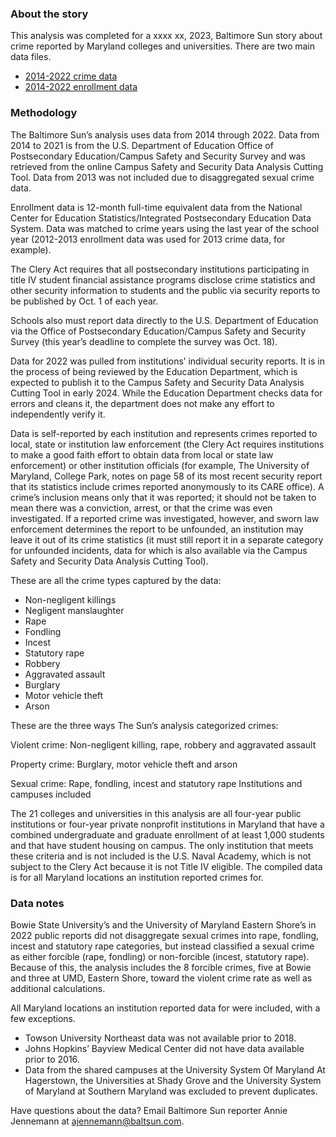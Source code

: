 ### About the story

This analysis was completed for a xxxx xx, 2023, Baltimore Sun story about crime reported by Maryland colleges and universities. There are two main data files.
-  [2014-2022 crime data](https://github.com/Baltimore-Sun/college-crime/blob/main/college_crime.csv)
-  [2014-2022 enrollment data](https://github.com/Baltimore-Sun/college-crime/blob/main/enrollment.csv)

### Methodology

The Baltimore Sun’s analysis uses data from 2014 through 2022. Data from 2014 to 2021 is from the U.S. Department of Education Office of Postsecondary Education/Campus Safety and Security Survey and was retrieved from the online Campus Safety and Security Data Analysis Cutting Tool. Data from 2013 was not included due to disaggregated sexual crime data. 

Enrollment data is 12-month full-time equivalent data from the National Center for Education Statistics/Integrated Postsecondary Education Data System. Data was matched to crime years using the last year of the school year (2012-2013 enrollment data was used for 2013 crime data, for example).

The Clery Act requires that all postsecondary institutions participating in title IV student financial assistance programs disclose crime statistics and other security information to students and the public via security reports to be published by Oct. 1 of each year.

Schools also must report data directly to the U.S. Department of Education via the Office of Postsecondary Education/Campus Safety and Security Survey (this year’s deadline to complete the survey was Oct. 18). 

Data for 2022 was pulled from institutions’ individual security reports. It is in the process of being reviewed by the Education Department, which is expected to publish it to the Campus Safety and Security Data Analysis Cutting Tool in early 2024. While the Education Department checks data for errors and cleans it, the department does not make any effort to independently verify it. 

Data is self-reported by each institution and represents crimes reported to local, state or institution law enforcement (the Clery Act requires institutions to make a good faith effort to obtain data from local or state law enforcement) or other institution officials (for example, The University of Maryland, College Park, notes on page 58 of its most recent security report that its statistics include crimes reported anonymously to its CARE office). A crime’s inclusion means only that it was reported; it should not be taken to mean there was a conviction, arrest, or that the crime was even investigated. If a reported crime was investigated, however, and sworn law enforcement determines the report to be unfounded, an institution may leave it out of its crime statistics (it must still report it in a separate category for unfounded incidents, data for which is also available via the Campus Safety and Security Data Analysis Cutting Tool).

These are all the crime types captured by the data:

- Non-negligent killings
- Negligent manslaughter
- Rape
- Fondling
- Incest
- Statutory rape
- Robbery
- Aggravated assault
- Burglary
- Motor vehicle theft
- Arson

These are the three ways The Sun’s analysis categorized crimes:

Violent crime: Non-negligent killing, rape, robbery and aggravated assault

Property crime: Burglary, motor vehicle theft and arson

Sexual crime: Rape, fondling, incest and statutory rape
Institutions and campuses included

The 21 colleges and universities in this analysis are all four-year public institutions or four-year private nonprofit institutions in Maryland that have a combined undergraduate and graduate enrollment of at least 1,000 students and that have student housing on campus. The only institution that meets these criteria and is not included is the U.S. Naval Academy, which is not subject to the Clery Act because it is not Title IV eligible. The compiled data is for all Maryland locations an institution reported crimes for.

### Data notes

Bowie State University’s and the University of Maryland Eastern Shore’s in 2022 public reports did not disaggregate sexual crimes into rape, fondling, incest and statutory rape categories, but instead classified a sexual crime as either forcible (rape, fondling) or non-forcible (incest, statutory rape). Because of this, the analysis includes the 8 forcible crimes, five at Bowie and three at UMD, Eastern Shore, toward the violent crime rate as well as additional calculations. 

All Maryland locations an institution reported data for were included, with a few exceptions. 
- Towson University Northeast data was not available prior to 2018.
- Johns Hopkins’ Bayview Medical Center did not have data available prior to 2016.
- Data from the shared campuses at the University System Of Maryland At Hagerstown, the Universities at Shady Grove and the University System of Maryland at Southern Maryland was excluded to prevent duplicates.

Have questions about the data? Email Baltimore Sun reporter Annie Jennemann at ajennemann@baltsun.com.
